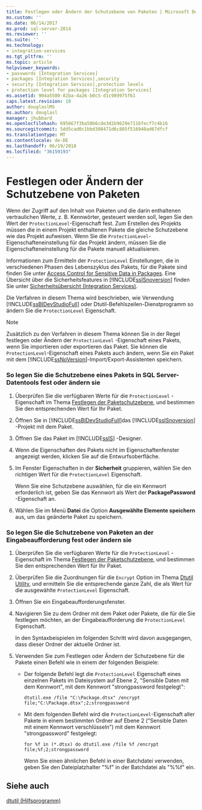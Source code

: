 ```yaml
---
title: Festlegen oder Ändern der Schutzebene von Paketen | Microsoft Docs
ms.custom: ''
ms.date: 06/14/2017
ms.prod: sql-server-2014
ms.reviewer: ''
ms.suite: ''
ms.technology:
- integration-services
ms.tgt_pltfrm: ''
ms.topic: article
helpviewer_keywords:
- passwords [Integration Services]
- packages [Integration Services],security
- security [Integration Services],protection levels
- protection level for packages [Integration Services]
ms.assetid: 904a5580-82ba-4a26-b0c5-d1c989975f61
caps.latest.revision: 10
author: douglaslMS
ms.author: douglasl
manager: jhubbard
ms.openlocfilehash: 695667f3ba50b6cde3d2b9629e7116fecf7c4b16
ms.sourcegitcommit: 5dd5cad0c1bbd308471d6c885f516948ad67dfcf
ms.translationtype: MT
ms.contentlocale: de-DE
ms.lasthandoff: 06/19/2018
ms.locfileid: "36159193"
---
```

# <a name="set-or-change-the-protection-level-of-packages"></a>Festlegen oder Ändern der Schutzebene von Paketen
  Wenn der Zugriff auf den Inhalt von Paketen und die darin enthaltenen vertraulichen Werte, z. B. Kennwörter, gesteuert werden soll, legen Sie den Wert der `ProtectionLevel`-Eigenschaft fest. Zum Erstellen des Projekts müssen die in einem Projekt enthaltenen Pakete die gleiche Schutzebene wie das Projekt aufweisen. Wenn Sie die `ProtectionLevel`-Eigenschafteneinstellung für das Projekt ändern, müssen Sie die Eigenschafteneinstellung für die Pakete manuell aktualisieren.  
  
 Informationen zum Ermitteln der `ProtectionLevel` Einstellungen, die in verschiedenen Phasen des Lebenszyklus des Pakets, für die Pakete sind finden Sie unter [Access Control for Sensitive Data in Packages](security/access-control-for-sensitive-data-in-packages.md). Eine Übersicht über die Sicherheitsfeatures in [!INCLUDE[ssISnoversion](../includes/ssisnoversion-md.md)] finden Sie unter [Sicherheitsübersicht &#40;Integration Services&#41;](security/security-overview-integration-services.md).  
  
 Die Verfahren in diesem Thema wird beschrieben, wie Verwendung [!INCLUDE[ssBIDevStudioFull](../includes/ssbidevstudiofull-md.md)] oder Dtutil-Befehlszeilen-Dienstprogramm so ändern Sie die `ProtectionLevel` Eigenschaft.  
  
> [!NOTE]  
>  Zusätzlich zu den Verfahren in diesem Thema können Sie in der Regel festlegen oder Ändern der `ProtectionLevel` -Eigenschaft eines Pakets, wenn Sie importieren oder exportieren das Paket. Sie können die `ProtectionLevel`-Eigenschaft eines Pakets auch ändern, wenn Sie ein Paket mit dem [!INCLUDE[ssNoVersion](../includes/ssnoversion-md.md)]-Import/Export-Assistenten speichern.  
  
### <a name="to-set-or-change-the-protection-level-of-a-package-in-sql-server-data-tools"></a>So legen Sie die Schutzebene eines Pakets in SQL Server-Datentools fest oder ändern sie  
  
1.  Überprüfen Sie die verfügbaren Werte für die `ProtectionLevel` -Eigenschaft im Thema [Festlegen der Paketschutzebene](security/access-control-for-sensitive-data-in-packages.md), und bestimmen Sie den entsprechenden Wert für Ihr Paket.  
  
2.  Öffnen Sie in [!INCLUDE[ssBIDevStudioFull](../includes/ssbidevstudiofull-md.md)]das [!INCLUDE[ssISnoversion](../includes/ssisnoversion-md.md)] -Projekt mit dem Paket.  
  
3.  Öffnen Sie das Paket im [!INCLUDE[ssIS](../includes/ssis-md.md)] -Designer.  
  
4.  Wenn die Eigenschaften des Pakets nicht im Eigenschaftenfenster angezeigt werden, klicken Sie auf die Entwurfsoberfläche.  
  
5.  Im Fenster Eigenschaften in der **Sicherheit** gruppieren, wählen Sie den richtigen Wert für die `ProtectionLevel` Eigenschaft.  
  
     Wenn Sie eine Schutzebene auswählen, für die ein Kennwort erforderlich ist, geben Sie das Kennwort als Wert der **PackagePassword** -Eigenschaft an.  
  
6.  Wählen Sie im Menü **Datei** die Option **Ausgewählte Elemente speichern** aus, um das geänderte Paket zu speichern.  
  
### <a name="to-set-or-change-the-protection-level-of-packages-at-the-command-prompt"></a>So legen Sie die Schutzebene von Paketen an der Eingabeaufforderung fest oder ändern sie  
  
1.  Überprüfen Sie die verfügbaren Werte für die `ProtectionLevel` -Eigenschaft im Thema [Festlegen der Paketschutzebene](security/access-control-for-sensitive-data-in-packages.md), und bestimmen Sie den entsprechenden Wert für Ihr Paket.  
  
2.  Überprüfen Sie die Zuordnungen für die `Encrypt` Option im Thema [Dtutil Utility](dtutil-utility.md), und ermitteln Sie die entsprechende ganze Zahl, die als Wert für die ausgewählte `ProtectionLevel` Eigenschaft.  
  
3.  Öffnen Sie ein Eingabeaufforderungsfenster.  
  
4.  Navigieren Sie zu dem Ordner mit dem Paket oder Pakete, die für die Sie festlegen möchten, an der Eingabeaufforderung die `ProtectionLevel` Eigenschaft.  
  
     In den Syntaxbeispielen im folgenden Schritt wird davon ausgegangen, dass dieser Ordner der aktuelle Ordner ist.  
  
5.  Verwenden Sie zum Festlegen oder Ändern der Schutzebene für die Pakete einen Befehl wie in einem der folgenden Beispiele:  
  
    -   Der folgende Befehl legt die `ProtectionLevel` Eigenschaft eines einzelnen Pakets im Dateisystem auf Ebene 2, "Sensible Daten mit dem Kennwort", mit dem Kennwort "strongpassword festgelegt":  
  
         `dtutil.exe /file "C:\Package.dtsx" /encrypt file;"C:\Package.dtsx";2;strongpassword`  
  
    -   Mit dem folgenden Befehl wird die `ProtectionLevel`-Eigenschaft aller Pakete in einem bestimmten Ordner auf Ebene 2 ("Sensible Daten mit einem Kennwort verschlüsseln") mit dem Kennwort "strongpassword" festgelegt:  
  
         `for %f in (*.dtsx) do dtutil.exe /file %f /encrypt file;%f;2;strongpassword`  
  
         Wenn Sie einen ähnlichen Befehl in einer Batchdatei verwenden, geben Sie den Dateiplatzhalter "%f" in der Batchdatei als "%%f" ein.  
  
## <a name="see-also"></a>Siehe auch  
 [dtutil (Hilfsprogramm)](dtutil-utility.md)  
  
  